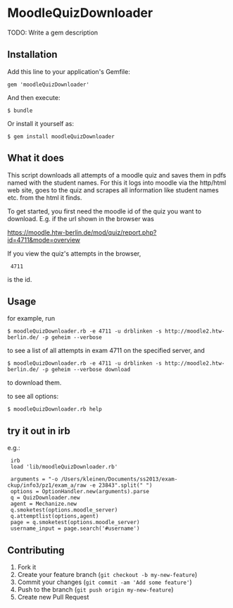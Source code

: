 # MoodleQuizDownloader

TODO: Write a gem description

## Installation

Add this line to your application's Gemfile:

    gem 'moodleQuizDownloader'

And then execute:

    $ bundle

Or install it yourself as:

    $ gem install moodleQuizDownloader

## What it does

This script downloads all attempts of a moodle quiz and saves them in pdfs named with the student names.
For this it logs into moodle via the http/html web site, goes to the quiz and scrapes all information like student names etc. from the html it finds.

To get started, you first need the moodle id of the quiz you want to download. E.g. if the url shown in the browser was

https://moodle.htw-berlin.de/mod/quiz/report.php?id=4711&mode=overview

If you view the quiz's attempts in the browser,

     4711

is the id.

## Usage

for example, run

    $ moodleQuizDownloader.rb -e 4711 -u drblinken -s http://moodle2.htw-berlin.de/ -p geheim --verbose

to see a list of all attempts in exam 4711 on the specified server,
and

    $ moodleQuizDownloader.rb -e 4711 -u drblinken -s http://moodle2.htw-berlin.de/ -p geheim --verbose download

to download them.

to see all options:

    $ moodleQuizDownloader.rb help

## try it out in irb

e.g.:

     irb
     load 'lib/moodleQuizDownloader.rb'

     arguments = "-o /Users/kleinen/Documents/ss2013/exam-     ckup/info3/pz1/exam_a/raw -e 23843".split(" ")
     options = OptionHandler.new(arguments).parse
     q = QuizDownloader.new
     agent = Mechanize.new
     q.smoketest(options.moodle_server)
     q.attemptlist(options,agent)
     page = q.smoketest(options.moodle_server)
     username_input = page.search('#username')

## Contributing

1. Fork it
2. Create your feature branch (`git checkout -b my-new-feature`)
3. Commit your changes (`git commit -am 'Add some feature'`)
4. Push to the branch (`git push origin my-new-feature`)
5. Create new Pull Request
